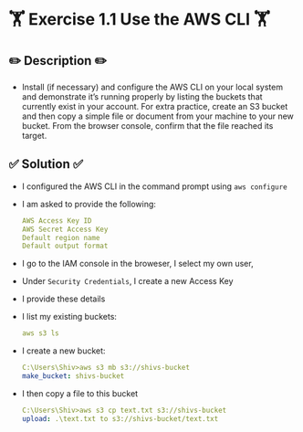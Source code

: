 # 🏋️ Exercise 1.1 Use the AWS CLI 🏋️

## ✏️ Description ✏️
* Install (if necessary) and configure the AWS CLI on your local system and demonstrate
it’s running properly by listing the buckets that currently exist in your account. For extra
practice, create an S3 bucket and then copy a simple file or document from your machine
to your new bucket. From the browser console, confirm that the file reached its target.

## ✅ Solution ✅
* I configured the AWS CLI in the command prompt using `aws configure`
* I am asked to provide the following:
   ```yaml
   AWS Access Key ID 
   AWS Secret Access Key
   Default region name
   Default output format  
   ```
* I go to the IAM console in the broweser, I select my own user,
* Under `Security Credentials`, I create a new Access Key
* I provide these details
* I list my existing buckets:
   ```yaml
   aws s3 ls
   ```

* I create a new bucket:
   ```yaml
   C:\Users\Shiv>aws s3 mb s3://shivs-bucket
   make_bucket: shivs-bucket
   ```
* I then copy a file to this bucket
   ```yaml
   C:\Users\Shiv>aws s3 cp text.txt s3://shivs-bucket
   upload: .\text.txt to s3://shivs-bucket/text.txt
   ```